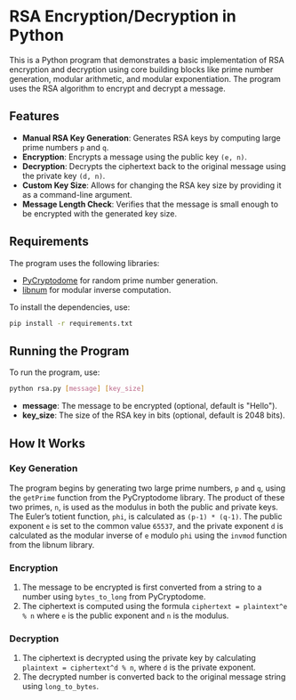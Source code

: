 # RSA Encryption/Decryption in Python

This is a Python program that demonstrates a basic implementation of RSA encryption and decryption using core building blocks like prime number generation, modular arithmetic, and modular exponentiation. The program uses the RSA algorithm to encrypt and decrypt a message.

## Features

- **Manual RSA Key Generation**: Generates RSA keys by computing large prime numbers `p` and `q`.
- **Encryption**: Encrypts a message using the public key `(e, n)`.
- **Decryption**: Decrypts the ciphertext back to the original message using the private key `(d, n)`.
- **Custom Key Size**: Allows for changing the RSA key size by providing it as a command-line argument.
- **Message Length Check**: Verifies that the message is small enough to be encrypted with the generated key size.

## Requirements

The program uses the following libraries:

- [PyCryptodome](https://pypi.org/project/pycryptodome/) for random prime number generation.
- [libnum](https://pypi.org/project/libnum/) for modular inverse computation.

To install the dependencies, use:

```bash
pip install -r requirements.txt
```

## Running the Program
To run the program, use:
```bash
python rsa.py [message] [key_size]
```
- **message**: The message to be encrypted (optional, default is "Hello").
- **key_size**: The size of the RSA key in bits (optional, default is 2048 bits).

## How It Works

### Key Generation

The program begins by generating two large prime numbers, `p` and `q`, using the `getPrime` function from the PyCryptodome library. The product of these two primes, `n`, is used as the modulus in both the public and private keys. The Euler’s totient function, `phi`, is calculated as `(p-1) * (q-1)`. The public exponent `e` is set to the common value `65537`, and the private exponent `d` is calculated as the modular inverse of `e` modulo `phi` using the `invmod` function from the libnum library.

### Encryption

1. The message to be encrypted is first converted from a string to a number using `bytes_to_long` from PyCryptodome.
2. The ciphertext is computed using the formula `ciphertext = plaintext^e % n` where `e` is the public exponent and `n` is the modulus.

### Decryption

1. The ciphertext is decrypted using the private key by calculating `plaintext = ciphertext^d % n`, where `d` is the private exponent.
2. The decrypted number is converted back to the original message string using `long_to_bytes`.
